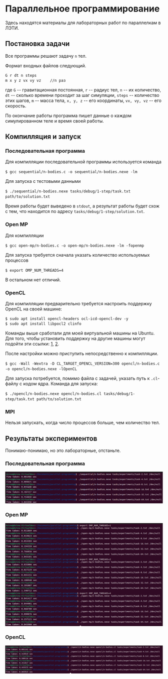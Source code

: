 # Параллельное программирование

Здесь находятся материалы для лабораторных работ по параллелкам в ЛЭТИ.

## Постановка задачи

Все программы решают задачу `n` тел.

Формат входных файлов следующий.

```
G r dt n steps
m x y z vx vy vz	//n раз
```

где `G` -- гравитационная постоянная, `r` -- радиус тел, `n` -- их количество, `dt` -- сколько времени проходит за шаг симуляции, `steps` -- количество этих шагов, `m` -- масса тела, `x, y, z` -- его координаты, `vx, vy, vz` -- его скорость.

По окончание работы программа пишет данные о каждом симулированном теле и время своей работы.

## Компилляция и запуск

### Последовательная программа

Для компилляции последовательной программы используется команда

`$ gcc sequential/n-bodies.c -o sequential/n-bodies.nexe -lm`

Для запуска с тестовыми данными

`$ ./sequential/n-bodies.nexe tasks/debug/1-step/task.txt path/to/solution.txt`

Время работы будет выведено в `stdout`, а результат работы будет схож с тем, что находится по адресу `tasks/debug/1-step/solution.txt`.

### Open MP

Для компилляции

`$ gcc open-mp/n-bodies.c -o open-mp/n-bodies.nexe -lm -fopenmp`

Для запуска требуется сначала указать количество используемых процессов

`$ export OMP_NUM_THREADS=4`

В остальном нет отличий.

### OpenCL

Для компилляции предварительно требуется настроить поддержку OpenCL на своей машине:

```
$ sudo apt install opencl-headers ocl-icd-opencl-dev -y
$ sudo apt install libpocl2 clinfo
```

Команды выше сработали для моей виртуальной машины на Ubuntu. Для того, чтобы установить поддержку на другие машины могут подойти эти ссылки: [1](https://forums.linuxmint.com/viewtopic.php?t=362544), [2](https://github.com/KhronosGroup/OpenCL-Guide/blob/main/chapters/getting_started_linux.md).

После настройки можно приступить непосредственно к компилляции.

`$ gcc -Wall -Wextra -D CL_TARGET_OPENCL_VERSION=300 opencl/n-bodies.c -o opencl/n-bodies.nexe -lOpenCL`

Для запуска потребуется, помимо файла с задачей, указать путь к `.cl`-файлу с кодом ядра. Команда для запуска:

`$ ./opencl/n-bodies.nexe opencl/n-bodies.cl tasks/debug/1-step/task.txt path/to/solution.txt`

### MPI

Нельзя запускать, когда число процессов больше, чем количество тел.

## Результаты экспериментов

Понимаю-понимаю, но это лабораторные, отстаньте.

### Последовательная программа

![sequential](res/sequential.png)

### Open MP

![open-mp](res/open-mp.png)

### OpenCL

![opencl](res/opencl.png)